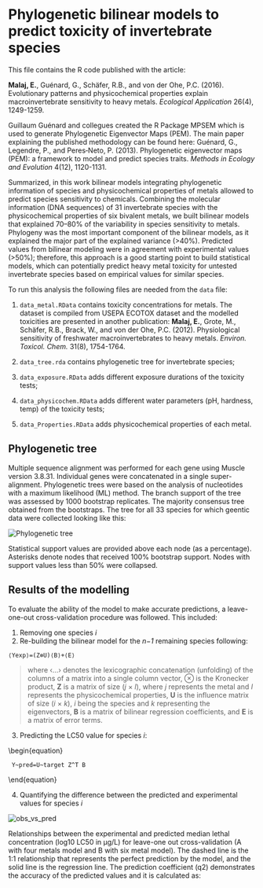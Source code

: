 # Phylogenetic bilinear models to predict toxicity of invertebrate species

This file contains the R code published with the article:

**Malaj, E.**, Guénard, G., Schäfer, R.B., and von der Ohe, P.C. (2016). Evolutionary patterns and physicochemical properties explain macroinvertebrate sensitivity to heavy metals. *Ecological Application* 26(4), 1249-1259.


Guillaum Guénard and collegues created the R Package MPSEM which is used to generate Phylogenetic Eigenvector Maps (PEM). The main paper explaining the published methodology can be found here: Guénard, G., Legendre, P., and Peres‐Neto, P. (2013). Phylogenetic eigenvector maps (PEM): a framework to model and predict species traits. *Methods in Ecology and Evolution* 4(12), 1120-1131.

Summarized, in this work bilinear models integrating phylogenetic information of species and physicochemical properties of metals allowed to predict species sensitivity to chemicals. Combining the molecular information (DNA sequences) of 31 invertebrate species with the physicochemical properties of six bivalent metals, we built bilinear models that explained 70–80% of the variability in species sensitivity to metals. Phylogeny was the most important component of the bilinear models, as it explained the major part of the explained variance (>40%). Predicted values from bilinear modeling were in agreement with experimental values (>50%); therefore, this approach is a good starting point to build statistical models, which can potentially predict heavy metal toxicity for untested invertebrate species based on empirical values for similar species. 

To run this analysis the following files are needed from the `data` file:
1. `data_metal.RData` contains toxicity concentrations for metals. The dataset is compiled from USEPA ECOTOX dataset and the modelled toxicities are presented in another publication: **Malaj, E.**, Grote, M., Schäfer, R.B., Brack, W., and von der Ohe, P.C. (2012). Physiological sensitivity of freshwater macroinvertebrates to heavy metals. *Environ. Toxicol. Chem.* 31(8), 1754-1764.

2. `data_tree.rda` contains phylogenetic tree for invertebrate species; 

3. `data_exposure.RData` adds different exposure durations of the toxicity tests;

4. `data_physicochem.RData` adds different water parameters (pH, hardness, temp) of the toxicity tests;

5. `data_Properties.RData` adds physicochemical properties of each metal.


## Phylogenetic tree  

Multiple sequence alignment was performed for each gene using Muscle version 3.8.31. Individual genes were concatenated in a single super- alignment. Phylogenetic trees were based on the analysis of nucleotides with a maximum likelihood (ML) method. The branch support of the tree was assessed by 1000 bootstrap replicates. The majority consensus tree obtained from the bootstraps. The tree for all 33 species for which geentic data were collected looking like this:

![Phylogenetic tree](https://user-images.githubusercontent.com/54320408/94322270-35e63500-ff4f-11ea-91dc-59153bb8e227.jpeg)


Statistical support values are provided above each node (as a percentage). Asterisks denote nodes that received 100% bootstrap support. Nodes with support values less than 50% were collapsed.

## Results of the modelling

To evaluate the ability of the model to make accurate predictions, a leave-one-out cross-validation procedure was followed. This included:

1. Removing one species *i* 
2. Re-building the bilinear model for the *n−1* remaining species following:

```
⟨Yexp⟩=(Z⊗U)⟨B⟩+⟨E⟩
```

> where ‹…› denotes the lexicographic concatenation (unfolding) of the columns of a matrix into a single column vector, ⊗ is the Kronecker product, **Z** is a matrix of size (*j* × *l*), where *j* represents the metal and *l* represents the physicochemical properties, **U** is the influence matrix of size (*i* × *k*), *i* being the species and *k* representing the eigenvectors, **B** is a matrix of bilinear regression coefficients, and **E** is a matrix of error terms. 


3. Predicting the LC50 value for species *i*:

\begin{equation}
```
 Y~pred=U~target Z^T B
```
\end{equation}


4. Quantifying the difference between the predicted and experimental values for species *i*

![obs_vs_pred](https://user-images.githubusercontent.com/54320408/94323902-bbb8af00-ff54-11ea-95ca-6807a8822bc4.png)


Relationships between the experimental and predicted median lethal concentration (log10 LC50 in μg/L) for leave-one out cross-validation (A with four metals model and B with six metal model). The dashed line is the 1:1 relationship that represents the perfect prediction by the model, and the solid line is the regression line. The prediction coefficient (q2) demonstrates the accuracy of the predicted values and it is calculated as:






